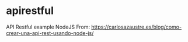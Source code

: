 # apirestful
API Restful example NodeJS
From:
https://carlosazaustre.es/blog/como-crear-una-api-rest-usando-node-js/
